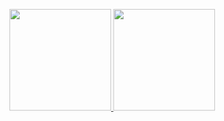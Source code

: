 <p align="left">
<a href="https://github.com/samoyedsun">
  <img height="180em" src="https://github-readme-stats-eight-theta.vercel.app/api/top-langs/?username=ethanruiyu&layout=compact&langs_count=8&theme=light"/>
  <img height="180em" src="https://github-readme-stats-eight-theta.vercel.app/api?username=ethanruiyu&show_icons=true&theme=light&include_all_commits=true&count_private=true"/>
</a>
</p>
